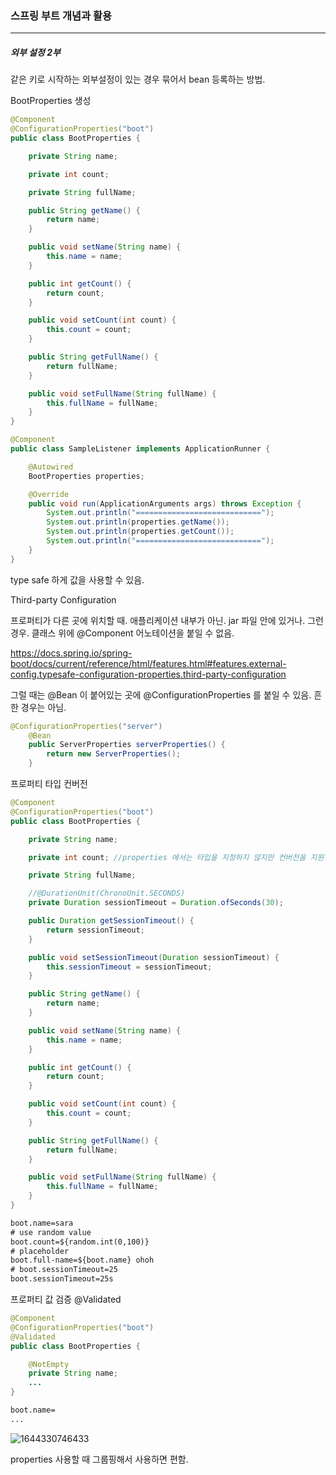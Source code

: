 <h3>스프링 부트 개념과 활용</h3>
<hr/>
<h5>외부 설정 2부</h5>

같은 키로 시작하는 외부설정이 있는 경우 묶어서 bean 등록하는 방법.

BootProperties 생성

```java
@Component
@ConfigurationProperties("boot")
public class BootProperties {

    private String name;

    private int count;

    private String fullName;

    public String getName() {
        return name;
    }

    public void setName(String name) {
        this.name = name;
    }

    public int getCount() {
        return count;
    }

    public void setCount(int count) {
        this.count = count;
    }

    public String getFullName() {
        return fullName;
    }

    public void setFullName(String fullName) {
        this.fullName = fullName;
    }
}
```

```java
@Component
public class SampleListener implements ApplicationRunner {

    @Autowired
    BootProperties properties;

    @Override
    public void run(ApplicationArguments args) throws Exception {
        System.out.println("============================");
        System.out.println(properties.getName());
        System.out.println(properties.getCount());
        System.out.println("============================");
    }
}
```

type safe 하게 값을 사용할 수 있음.

Third-party Configuration

프로퍼티가 다른 곳에 위치할 때. 애플리케이션 내부가 아닌. jar 파일 안에 있거나. 그런 경우. 클래스 위에 @Component 어노테이션을 붙일 수 없음.

https://docs.spring.io/spring-boot/docs/current/reference/html/features.html#features.external-config.typesafe-configuration-properties.third-party-configuration

그럴 때는 @Bean 이 붙어있는 곳에 @ConfigurationProperties 를 붙일 수 있음. 흔한 경우는 아님.

```java
@ConfigurationProperties("server")
    @Bean
    public ServerProperties serverProperties() {
        return new ServerProperties();
    }
```

프로퍼티 타입 컨버전

```java
@Component
@ConfigurationProperties("boot")
public class BootProperties {

    private String name;

    private int count; //properties 에서는 타입을 지정하지 않지만 컨버전을 지원.

    private String fullName;

    //@DurationUnit(ChronoUnit.SECONDS)
    private Duration sessionTimeout = Duration.ofSeconds(30);

    public Duration getSessionTimeout() {
        return sessionTimeout;
    }

    public void setSessionTimeout(Duration sessionTimeout) {
        this.sessionTimeout = sessionTimeout;
    }

    public String getName() {
        return name;
    }

    public void setName(String name) {
        this.name = name;
    }

    public int getCount() {
        return count;
    }

    public void setCount(int count) {
        this.count = count;
    }

    public String getFullName() {
        return fullName;
    }

    public void setFullName(String fullName) {
        this.fullName = fullName;
    }
}
```

```xml
boot.name=sara
# use random value
boot.count=${random.int(0,100)}
# placeholder
boot.full-name=${boot.name} ohoh
# boot.sessionTimeout=25
boot.sessionTimeout=25s
```

 프로퍼티 값 검증 @Validated

```java
@Component
@ConfigurationProperties("boot")
@Validated
public class BootProperties {

    @NotEmpty
    private String name;
    ...
}
```

```xml
boot.name=
...
```

![1644330746433](https://user-images.githubusercontent.com/43261300/153007966-8dbe0c55-4b18-49a4-9908-06d91dc90759.png)

properties 사용할 때 그룹핑해서 사용하면 편함.